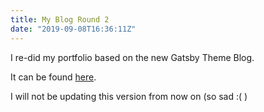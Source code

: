 ```yaml
---
title: My Blog Round 2
date: "2019-09-08T16:36:11Z"
---
```



I re-did my portfolio based on the new Gatsby Theme Blog.

It can be found [here](https://alpiepho.github.io/my-blog2).  

I will not be updating this version from now on (so sad :( )
